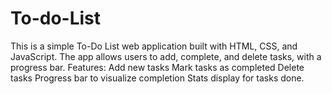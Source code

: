 # To-do-List
This is a simple To-Do List web application built with HTML, CSS, and JavaScript. The app allows users to add, complete, and delete tasks, with a progress bar.
Features: 
 Add new tasks
 Mark tasks as completed
 Delete tasks
 Progress bar to visualize completion
 Stats display for tasks done.
